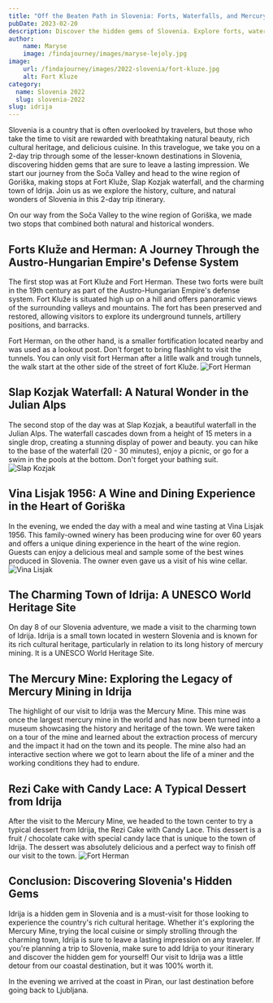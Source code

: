 ```yaml
---
title: "Off the Beaten Path in Slovenia: Forts, Waterfalls, and Mercury Mine in Idrija"
pubDate: 2023-02-20
description: Discover the hidden gems of Slovenia. Explore forts, waterfalls, a UNESCO site in Idrija and indulge in local cuisine for an unforgettable experience.
author: 
    name: Maryse
    image: /findajourney/images/maryse-lejoly.jpg
image:
    url: /findajourney/images/2022-slovenia/fort-kluze.jpg
    alt: Fort Kluze
category: 
  name: Slovenia 2022
  slug: slovenia-2022
slug: idrija
---
```


Slovenia is a country that is often overlooked by travelers, but those who take the time to visit are rewarded with breathtaking natural beauty, rich cultural heritage, and delicious cuisine. In this travelogue, we take you on a 2-day trip through some of the lesser-known destinations in Slovenia, discovering hidden gems that are sure to leave a lasting impression. We start our journey from the Soča Valley and head to the wine region of Goriška, making stops at Fort Kluže, Slap Kozjak waterfall, and the charming town of Idrija. Join us as we explore the history, culture, and natural wonders of Slovenia in this 2-day trip itinerary.

On our way from the Soča Valley to the wine region of Goriška, we made two stops that combined both natural and historical wonders.

## Forts Kluže and Herman: A Journey Through the Austro-Hungarian Empire's Defense System
The first stop was at Fort Kluže and Fort Herman. These two forts were built in the 19th century as part of the Austro-Hungarian Empire's defense system. Fort Kluže is situated high up on a hill and offers panoramic views of the surrounding valleys and mountains. The fort has been preserved and restored, allowing visitors to explore its underground tunnels, artillery positions, and barracks. 

Fort Herman, on the other hand, is a smaller fortification located nearby and was used as a lookout post. Don't forget to bring flashlight to visit the tunnels. You can only visit fort Herman after a litlle walk and trough tunnels, the walk start at the other side of the street of fort Kluže.
![Fort Herman](/findajourney/images/2022-slovenia/fort-herman.jpg)

## Slap Kozjak Waterfall: A Natural Wonder in the Julian Alps
The second stop of the day was at Slap Kozjak, a beautiful waterfall in the Julian Alps. The waterfall cascades down from a height of 15 meters in a single drop, creating a stunning display of power and beauty. you can hike to the base of the waterfall (20 - 30 minutes), enjoy a picnic, or go for a swim in the pools at the bottom. Don't forget your bathing suit.
![Slap Kozjak](/findajourney/images/2022-slovenia/slap-kozjak.jpg)

## Vina Lisjak 1956: A Wine and Dining Experience in the Heart of Goriška
In the evening, we ended the day with a meal and wine tasting at Vina Lisjak 1956. This family-owned winery has been producing wine for over 60 years and offers a unique dining experience in the heart of the wine region. Guests can enjoy a delicious meal and sample some of the best wines produced in Slovenia. The owner even gave us a visit of his wine cellar.
![Vina Lisjak](/findajourney/images/2022-slovenia/vina-lisjak.jpg)

## The Charming Town of Idrija: A UNESCO World Heritage Site
On day 8 of our Slovenia adventure, we made a visit to the charming town of Idrija. Idrija is a small town located in western Slovenia and is known for its rich cultural heritage, particularly in relation to its long history of mercury mining. It is a UNESCO World Heritage Site.

## The Mercury Mine: Exploring the Legacy of Mercury Mining in Idrija
The highlight of our visit to Idrija was the Mercury Mine. This mine was once the largest mercury mine in the world and has now been turned into a museum showcasing the history and heritage of the town. We were taken on a tour of the mine and learned about the extraction process of mercury and the impact it had on the town and its people. The mine also had an interactive section where we got to learn about the life of a miner and the working conditions they had to endure.

## Rezi Cake with Candy Lace: A Typical Dessert from Idrija
After the visit to the Mercury Mine, we headed to the town center to try a typical dessert from Idrija, the Rezi Cake with Candy Lace. This dessert is a fruit / chocolate cake with special candy lace that is unique to the town of Idrija. The dessert was absolutely delicious and a perfect way to finish off our visit to the town.
![Fort Herman](/findajourney/images/2022-slovenia/rezi-cake.jpg)

## Conclusion: Discovering Slovenia's Hidden Gems
Idrija is a hidden gem in Slovenia and is a must-visit for those looking to experience the country's rich cultural heritage. Whether it's exploring the Mercury Mine, trying the local cuisine or simply strolling through the charming town, Idrija is sure to leave a lasting impression on any traveler. If you're planning a trip to Slovenia, make sure to add Idrija to your itinerary and discover the hidden gem for yourself! Our visit to Idrija was a little detour from our coastal destination, but it was 100% worth it.

In the evening we arrived at the coast in Piran, our last destination before going back to Ljubljana. 